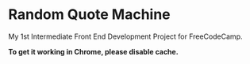<h1>Random Quote Machine</h1>
<p>My 1st Intermediate Front End Development Project for FreeCodeCamp.</p>

<b>To get it working in Chrome, please disable cache.</b>
